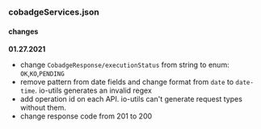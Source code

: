 ### cobadgeServices.json
#### changes
**01.27.2021**
- change `CobadgeResponse/executionStatus` from string to enum: `OK`,`KO`,`PENDING`
- remove pattern from date fields and change format from `date` to `date-time`. io-utils generates an invalid regex
- add operation id on each API. io-utils can't generate request types without them.
- change response code from 201 to 200